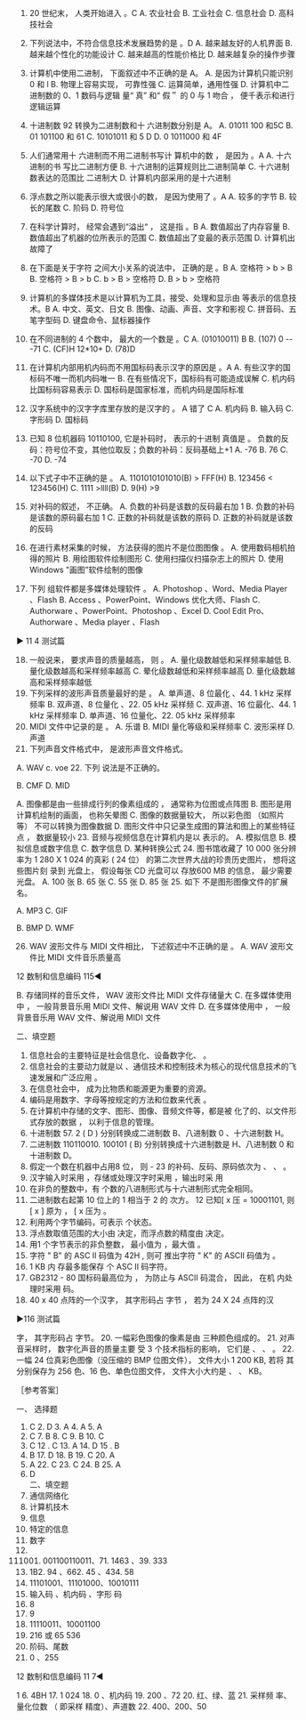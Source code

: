 1.	20 世纪末， 人类开始进入	。C
A.	农业社会	B. 工业社会
C. 信息社会	D. 高科技社会

2.	下列说法中，不符合信息技术发展趋势的是	。D
A.	越来越友好的人机界面	B. 越来越个性化的功能设计
C.  越来越高的性能价格比	D. 越来越复杂的操作步骤

3.	计算机中使用二进制， 下面叙述中不正确的是	A。
A.	是因为计算机只能识别 0 和 l
B.	物理上容易实现， 可靠性强
C.	运算简单，通用性强
D.	计算机中二进制数的 0、1 数码与逻辑 量“ 真” 和“ 假＂ 的 0 与 1 吻合 ， 便千表示和进行逻辑运算

4.	十进制数 92 转换为二进制数和十 六进制数分别是	A。 
A. 01011 100 和5C
B.   01 101100 和 61
C.  10101011 和 5 D 
D.   0 1011000 和 4F
 
5.	人们通常用十 六进制而不用二进制书写计 算机中的数 ， 是因为	。A
A.	十六进制的书 写比二进制方便	B. 十六进制的运算规则比二进制简单
C.  十六进制数表达的范围比 二进制大	D. 计算机内部采用的是十六进制

6.	浮点数之所以能表示很大或很小的数， 是因为使用了	。A
A.	较多的字节	B. 较长的尾数
C. 阶码	D. 符号位

7.	在科学计算时， 经常会遇到“溢出“ ， 这是指	。B
A.	数值超出了内存容量	B. 数值超出了机器的位所表示的范围
C. 数值超出了变最的表示范围	D. 计算机出故障了

8.	在下面是关于字符 之间大小关系的说法中， 正确的是	。B
A.	空格符 > b > B	B.  空格符 > B > b
C.  b > B > 空格符	D.  B > b > 空格符

9.	计算机的多媒体技术是以计算机为工具，接受、处理和显示由	等表示的信息技术。B
A.	中文、英文、日文	B. 图像、动画、声音、文字和影视
C.	拼音码、五笔字型码	D. 键盘命令、鼠标器操作

10.	在不同进制的 4 个数中， 最大的一个数是	。C
A.  (01010011) B	B.   (107) 0  ---71
C.  (CF)H 12*10+	D.  (78)D

11.	在计算机内部用机内码而不用国标码表示汉字的原因是	。A
A.	有些汉字的国标码不唯一而机内码唯一
B.	在有些情况下，国标码有可能造成误解
C.	机内码比国标码容易表示
D.	国标码是国家标准，而机内码是国际标准

12.	汉字系统中的汉字字库里存放的是汉字的	。 A 错了 C
A.	机内码
B. 输入码
C.  字形码
D. 国标码
 
13.  已知 8 位机器码 10110100, 它是补码时， 表示的十进制 真值是	。
负数的反码：符号位不变，其他位取反；负数的补码：反码基础上+1
A.  -76
B. 76
C.   -70
D. -74

14.	以下式子中不正确的是	。
A. 1101010101010(B) > FFF(H)
B. 123456 < 123456(H) 
C. 1111 >llll(B)
D. 9(H) >9

15.	对补码的叙述，	不正确。
A.	负数的补码是该数的反码最右加 1
B.	负数的补码是该数的原码最右加 1
C.	正数的补码就是该数的原码
D.	正数的补码就是该数的反码


 
16.	在进行素材采集的时候，	方法获得的图片不是位图图像 。
A.	使用数码相机拍得的照片
B.	用绘图软件绘制图形
C.	使用扫描仪扫描杂志上的照片
D.	使用 Windows "画图”软件绘制的图像
17.	下列	组软件都是多媒体处理软件 。
A.	Photoshop 、Word、Media Player 、Flash
B.	Access 、PowerPoint、Windows 优化大师、Flash
C.	Authorware 、PowerPoint、Photoshop 、Excel
D.	Cool Edit Pro、Authorware 、Media player 、Flash
 
► 11 4	测试篇

18.	一般说来， 要求声音的质量越高， 则	。
A.	量化级数越低和采样频率越低	B. 量化级数越高和采样频率越高
C.  晕化级数越低和采样频率越高	D. 量化级数越高和采样频率越低
19.	下列采样的波形声音质量最好的是	。
A.	单声道、8 位最化 、44. 1 kHz 采样频率
B.	双声道、8 位量化 、22. 05 kHz 采样频
C.	双声道、16 位最化、44. 1 kHz 采样频率
D.	单声道、16 位量化、22. 05 kHz 采样频率
20.	MIDI 文件中记录的是	。
A.	乐谱	B. MIDI 量化等级和采样频率
C. 波形采样	D. 声道
21.	下列声音文件格式中，	是波形声音文件格式。
 
A.	WAV
c. voe
22.	下列	说法是不正确的。
 
B. CMF
D.	MID
 
A.	图像都是由一些排成行列的像素组成的 ， 通常称为位图或点阵图
B.	图形是用计算机绘制的画面， 也称矢晕图
C.	图像的数据量较大， 所以彩色图 （如照片 等） 不可以转换为图像数据
D.	图形文件中只记录生成图的算法和图上的某些特征点	， 数据量较小
23.	音频与视频信息在计算机内是以	表示的。
A.	模拟信息	B. 模拟信息或数字信息
C. 数字信息	D. 某种转换公式
24.	图书馆收藏了 10 000 张分辨率为 1 280 X 1 024 的真彩 ( 24 位） 的第二次世界大战的珍贵历史图片， 想将这些图片刻 录到 光盘上， 假设每张 CD 光盘可以 存放600 MB 的信息， 最少需要 光盘。
A.  100 张	B.  65 张
C.  55 张	D.  85 张
25.	如下	不是图形图像文件的扩展名。
 
A.	MP3
C. GIF
 
B. BMP
D. WMF
 
26.	WAV 波形文件与 MIDI  文件相比， 下述叙述中不正确的是	。
A.	WAV 波形文件比 MIDI 文件音乐质量高
 
12    数制和信息编码	115◄

B.	存储同样的音乐文件， WAV 波形文件比 MIDI 文件存储量大
C.	在多媒体使用中 ， 一般背景音乐用 MIDI 文件、解说用 WAV 文件
D.	在多媒体使用中 ， 一般背景音乐用 WAV 文件、解说用 MIDI 文件


二、填空题
1.	信息社会的主要特征是社会信息化、设备数字化、	。
2.	信息社会的主要动力就是以	、通信技术和控制技术为核心的现代信息技术的飞速发展和广泛应用 。
3.	在信息社会中，	成为比物质和能源更为重要的资源。
4.	编码是用数字、字母等按规定的方法和位数来代表	。
5.	在计算机中存储的文字、图形、图像、音频文件等，都是被	化了的、以文件形式存放的数据 ， 以利于信息的管理。
6.	十进制数 57. 2 ( D )  分别转换成二进制数	B、八进制数	0 、十六进制数	H。
7.	二进制数 110110010. 100101  ( B)  分别转换成十六进制数是	H、八进制数	0 和十进制数	D。
8.	假定一个数在机器中占用8 位， 则 - 23 的补码、反码、原码依次为	、
、	。
9.	汉字输入时采用	，存储或处理汉字时采用	，输出时采
用
10.	在非负的整数中，有	个数的八进制形式与十六进制形式完全相同。
11.	二进制数右起第 10 位上的 1 相当于 2 的	次方。
12   已知[ x 压 = 10001101,  则[ x ] 原为	， [ x 压为	。
13.	利用两个字节编码，可表示	个状态。
14.	浮点数取值范围的大小由	决定，而浮点数的精度由	决定。
15.	用1 个字节表示的非负整数， 最小值为	，最大值	。
16.	字符 " B" 的 ASC II 码值为 42H , 则可 推出字符 " K" 的 ASCII 码值为
。
17.	1 KB 内 存最多能保存	个 ASC II 码字符。
18.	GB2312 - 80 国标码最高位为	， 为防止与 ASCII 码混合， 因此， 在机
内处理时采用	码。
19.	40  x 40 点阵的一个汉字， 其字形码占	字节 ， 若为 24 X 24 点阵的汉
 
►116	测试篇

字， 其字形码占	字节。
20.	一幅彩色图像的像素是由	三种颜色组成的。
21.	对声音采样时， 数字化声音的质量主要 受 3 个技术指标的影响， 它们是
、	、	。
22.	一幅 24 位真彩色图像（没压缩的 BMP 位图文件）， 文件大小 1 200 KB, 若将
其分别保存为 256 色、16 色、单色位图文件， 文件大小大约是	、	、
KB。

［参考答案］

一、 选择题	
1. C	2.	D	3.	A	4.  A	5. A
6. C	7.	B	8.	C	9.  B	10. C
11. C	12 . C	13.	A	14.	D	15 .	B
16. B	17. D	18.	B	19.	C	20.	A
21. A	22. C	23.	C	24.	B	25.	A
26. D							
二、填空题							
1.	通信网络化
2.	计算机技木
3.	信息
4.	特定的信息
5.	数字
6. 111001. 001100110011、71. 1463 、39. 333
7. 1B2. 94 、662. 45 、434. 58
8. 11101001、11101000、10010111
9. 输入码 、机内码 、字形 码
10.  8
11.  9
12. 11110011、10001100
13.   216 或 65 536
14. 阶码、尾数
15. 0 、255
 
12    数制和信息编码	11 7◄
 


1 6. 4BH
17. 1 024
18. 0 、机内码
19. 200 、72
20.	红、绿、蓝
21.	采样频 率、 量化位数 （ 即采样 精度）、声道数
22. 400、200、50
